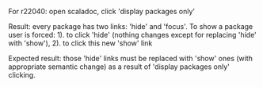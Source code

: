 For r22040: open scaladoc, click 'display packages only'

Result: every package has two links: 'hide' and 'focus'. To show a package user is forced: 1). to click 'hide' (nothing changes except for replacing 'hide' with 'show'), 2). to click this new 'show' link

Expected result: those 'hide' links must be replaced with 'show' ones (with appropriate semantic change) as a result of 'display packages only' clicking.

